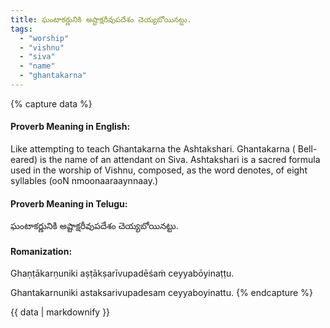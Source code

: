```yaml
---
title: ఘంటాకర్ణునికి అష్టాక్షరీవుపదేశం చెయ్యబోయినట్టు.
tags:
  - "worship"
  - "vishnu"
  - "siva"
  - "name"
  - "ghantakarna"
---
```


{% capture data %}
#### Proverb Meaning in English:
Like attempting to teach Ghantakarna the Ashtakshari.
Ghantakarna ( Bell-eared) is the name of an attendant on Siva.
Ashtakshari is a sacred formula used in the worship of Vishnu, composed, as the word denotes, of eight syllables (ooN nmoonaaraaynnaay.)

#### Proverb Meaning in Telugu:
ఘంటాకర్ణునికి అష్టాక్షరీవుపదేశం చెయ్యబోయినట్టు.

#### Romanization:
Ghaṇṭākarṇuniki aṣṭākṣarīvupadēśaṁ ceyyabōyinaṭṭu.

Ghantakarnuniki astaksarivupadesam ceyyaboyinattu.
{% endcapture %}

{{ data | markdownify }}

